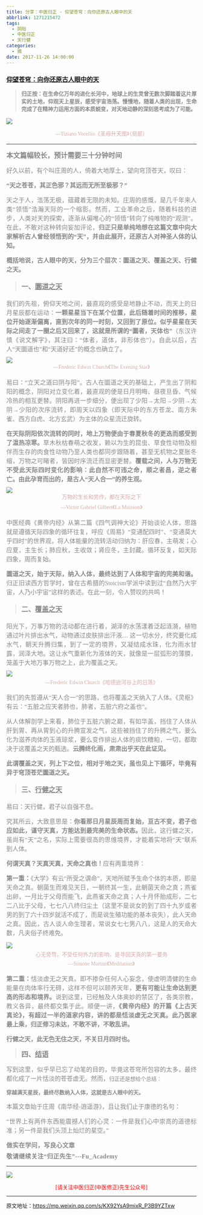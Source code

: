 ```yaml
---
title: 分享：中医归正 - 仰望苍穹：向你还原古人眼中的天
abbrlink: 1271215472
tags:
  - 阴阳
  - 中医归正
  - 天行健
categories:
  - 摘
date: 2017-11-26 14:00:00
---
```

###  [仰望苍穹：向你还原古人眼中的天](https://mp.weixin.qq.com/s/KX92YsA9mixR_P3B9YZTxw "跳转至原文")

<div class="rich_media_content ">
                    <blockquote><p style="margin-top: 15px;margin-bottom: 15px;text-align: justify;"><span style="color: rgb(136, 136, 136);font-family: 仿宋;font-size: 14px;"><strong style="color: rgb(62, 62, 62);font-size: 14px;max-width: 100%;box-sizing: border-box !important;word-wrap: break-word !important;"><span style="font-family: 仿宋;max-width: 100%;color: rgb(136, 136, 136);box-sizing: border-box !important;word-wrap: break-word !important;">归正按：在生命亿万年的进化长河中，地球上的生灵曾无数次脚踏着这片厚实的土地，仰观天上星辰，感受宇宙浩荡。慢慢地，随着人类的出现，生命完成了在精神力运用方面的本质蜕变，对天地动静的深刻思考成为了可能。</span></strong></span></p></blockquote><p style="line-height: normal;"><img style="clear: both; display: block; margin:auto;" src="http://wx1.sinaimg.cn/large/8bf740e1gy1flvekr00ttj20hs0c7na2.jpg" class="" data-ratio="0.6853333333333333" data-w="750"  /></p><p style="text-align: center;margin-bottom: 15px;line-height: normal;"><span style="text-align: center;font-family: 仿宋;max-width: 100%;color: rgb(215, 171, 169);font-size: 14px;line-height: 22.4px;box-sizing: border-box !important;word-wrap: break-word !important;">---Tiziano Vecellio《圣母升天图</span><span style="text-align: center;color: rgb(215, 171, 169);font-size: 14px;line-height: 22.4px;font-family: Arial, 宋体;">》<span style="color: rgb(215, 171, 169);font-family: 仿宋;font-size: 14px;text-align: center;">（局部）</span></span></p><hr  /><p style="text-align: left;margin-top: 15px;"><span style="font-size: 18px;"><strong><span style="color: rgb(136, 136, 136);font-family: 仿宋;text-align: justify;">本文篇幅较长，预计需要三十分钟时间</span></strong></span></p><p style="text-align: left;margin-top: 15px;"><span style="color: rgb(136, 136, 136);font-family: 仿宋;font-size: 16px;text-align: justify;">好久以前，有个叫庄周的人，倚着大地厚土，望向穹顶苍天，叹曰：</span><br  /><span style="text-align: center;color: rgb(215, 171, 169);font-size: 14px;line-height: 22.4px;font-family: Arial, 宋体;"></span></p><p style="margin-top: 15px;margin-bottom: 15px;white-space: normal;text-align: justify;"><strong><span style="color: rgb(136, 136, 136);font-family: 仿宋;font-size: 16px;">“天之苍苍，其正色邪？其远而无所至极邪？”</span></strong></p><p style="margin-top: 15px;margin-bottom: 15px;white-space: normal;text-align: justify;"><span style="color: rgb(136, 136, 136);font-family: 仿宋;font-size: 16px;">天之于人，浩荡无极，蕴藏着无限的未知。庄周的感慨，是几千年来人类“领悟”浩瀚天际的一个缩影。然而，工业革命之后，随着科技的进步，人类对天的探索，逐渐从偏唯心的“领悟”转向了纯唯物的“观测”。在此，不敢对这种转向妄加评论，<strong>归正只是单纯地想在这篇文章中向大家解析古人曾经领悟到的“天”，并由此展开，还原古人对神圣人体的认知。</strong></span></p><p style="margin-top: 15px;margin-bottom: 15px;white-space: normal;text-align: justify;"><strong><span style="color: rgb(136, 136, 136);font-family: 仿宋;font-size: 16px;">概括地说，古人眼中的天，分为三个层次：圜道之天、覆盖之天、行健之天。</span></strong></p><blockquote><p style="white-space: normal;text-align: justify;margin-top: 20px;margin-bottom: 20px;"><span style="font-size: 18px;text-decoration: none;"><strong><span style="text-decoration: none;font-size: 18px;color: rgb(136, 136, 136);font-family: 仿宋;">一、</span></strong></span><span style="font-size: 18px;text-decoration: underline;"><strong><span style="font-size: 18px;text-decoration: underline;color: rgb(136, 136, 136);font-family: 仿宋;">圜道之天</span></strong></span></p></blockquote><p style="margin-top: 15px;white-space: normal;text-align: justify;margin-bottom: 10px;"><span style="color: rgb(136, 136, 136);font-family: 仿宋;font-size: 16px;">我们的先祖，俯仰天地之间，最直观的感受是地静止不动，而天上的日月星辰都在运动：<strong>一颗星星当下在某个位置，此后随着时间的推移，星位开始逐渐偏离，直到次年的同一时刻，又回到了原位。似乎星星在天际之间走了一圈之后又回来了，这就是所谓的“圜者，天体也”</strong>（东汉许慎《说文解字》，其注曰：“体者，道体，非形体也”）。自此以后，古人“天圜道也”和“天道好还”的概念也确立了。</span></p><p style="white-space: normal;text-align: center;margin-top: 5px;margin-bottom: 5px;line-height: normal;"><img style="clear: both; display: block; margin:auto;" src="http://wx1.sinaimg.cn/large/8bf740e1gy1flvelbbhhhj20hs0abwna.jpg" class="" data-ratio="0.58" data-w="750"  /><span style="font-size: 16px;text-align: center;color: rgb(136, 136, 136);font-family: 仿宋;"><span style="max-width: 100%;color: rgb(215, 171, 169);font-size: 14px;line-height: 22.4px;box-sizing: border-box !important;word-wrap: break-word !important;">---Frederic Edwin Church</span></span><span style="text-align: center;font-family: 仿宋;max-width: 100%;color: rgb(215, 171, 169);font-size: 14px;line-height: 22.4px;box-sizing: border-box !important;word-wrap: break-word !important;">《The Evening Star》</span></p><p style="margin-top: 15px;margin-bottom: 15px;white-space: normal;text-align: justify;"><span style="color: rgb(136, 136, 136);font-family: 仿宋;font-size: 16px;">易曰：“立天之道曰阴与阳”。古人在圜道之天的基础上，产生</span><span style="color: rgb(136, 136, 136);font-family: 仿宋;font-size: 16px;">出了阴和阳的概念，</span><span style="color: rgb(136, 136, 136);font-family: 仿宋;font-size: 16px;">阴阳对立变化着，最直观的便是日月明晦、昼夜旦昏、气候冷热的相互更替。阴阳再进一步细分，便出现了少阳→太阳→少阴→太阴→少阳的次序流转，即周天以四象（即天际中的东方苍龙、南方朱雀、西方白虎、北方玄武）为主体的众星流迁旋转。</span></p><p style="margin-top: 15px;white-space: normal;text-align: justify;margin-bottom: 10px;"><strong><span style="color: rgb(136, 136, 136);font-family: 仿宋;font-size: 16px;">在天际阴阳依次流转的同时，地上万物便由于春夏秋冬的更迭而感受到了温热凉寒。</span></strong><span style="color: rgb(136, 136, 136);font-family: 仿宋;font-size: 16px;">草木秋枯春萌之收发，赖以为生的昆虫、草食性动物及相伴而生存的肉食性动物乃至人类也都同步跟随着，甚至无机物之夏胀冬缩，万物之可睹者，皆因时序流迁而显密更替。<strong>覆载之间，人与万物无不受此天际四时变化的影响：此自然不可违之命，顺之者昌，逆之者亡。由此孕育而出的，是古人“天人合一”的养生观。</strong></span></p><p style="white-space: normal;text-align: center;margin-top: 5px;margin-bottom: 5px;line-height: normal;"><img style="clear: both; display: block; margin:auto;" src="http://wx1.sinaimg.cn/large/8bf740e1gy1flvelmijppj20hs0cbdo2.jpg" class="" data-ratio="0.692" data-w="750" style="text-align: center;"  /><span style="text-align: center;font-family: 仿宋;max-width: 100%;color: rgb(215, 171, 169);font-size: 14px;line-height: 22.4px;box-sizing: border-box !important;word-wrap: break-word !important;">万物的生长和劳作，都在天际之下</span></p><p style="margin-bottom: 15px;white-space: normal;text-align: center;margin-top: 5px;line-height: normal;"><span style="text-align: center;font-family: 仿宋;max-width: 100%;color: rgb(215, 171, 169);font-size: 14px;line-height: 22.4px;box-sizing: border-box !important;word-wrap: break-word !important;">---Victor Gabriel Gilbert《La Moisson》</span></p><p style="margin-top: 15px;margin-bottom: 15px;white-space: normal;text-align: justify;"><span style="color: rgb(136, 136, 136);font-family: 仿宋;font-size: 16px;">中医经典《黄帝内经》从第二篇《四气调神大论》开始谈论人体，思路就是遵循天际四象的循环往复，呼应《周易》“变通配四时”、“变通莫大乎四时”的世界观，将人体能量的流转活动归纳为：肝应春，主萌发；心应夏，主生长；肺应秋，主收敛；肾应冬，主封藏。循环反复，如天际四象，周而复始。</span></p><p style="margin-top: 15px;margin-bottom: 15px;white-space: normal;text-align: justify;"><strong><span style="color: rgb(136, 136, 136);font-family: 仿宋;font-size: 16px;">圜道之天，始于天际，纳入人体，最终达到了人体和宇宙的完美和谐。</span></strong><span style="color: rgb(136, 136, 136);font-family: 仿宋;font-size: 16px;">归正</span><span style="color: rgb(136, 136, 136);font-family: 仿宋;font-size: 16px;">旧读西方哲学时，曾在古希腊的Stoicism学派中读到过“自然乃大宇宙，人乃小宇宙”这样的表述。在此一刻，令人赞叹的共鸣！</span></p><blockquote><p style="white-space: normal;text-align: justify;margin-top: 20px;margin-bottom: 20px;"><span style="font-size: 18px;text-decoration: none;"><strong><span style="text-decoration: none;font-size: 18px;color: rgb(136, 136, 136);font-family: 仿宋;">二、</span></strong></span><span style="font-size: 18px;text-decoration: underline;"><strong><span style="font-size: 18px;text-decoration: underline;color: rgb(136, 136, 136);font-family: 仿宋;">覆盖之天</span></strong></span></p></blockquote><p style="margin-top: 15px;white-space: normal;text-align: justify;margin-bottom: 10px;"><span style="color: rgb(136, 136, 136);font-family: 仿宋;font-size: 16px;">阳光下，万事万物的活动都在进行着，湖泽的水荡漾着泛起涟漪，植物通过叶片排出水气，动物通过皮肤排出汗液… 这一切水分，终究要化成水气，朝天升腾归集，到了一定的境界，又凝结成水珠，化为雨水甘露，润泽大地。这让水气重新化为液体的天，就像是一层弧形的薄膜，笼盖于大地万事万物之上，此为覆盖之天。</span></p><p style="white-space: normal;text-align: justify;margin-top: 10px;margin-bottom: 5px;line-height: normal;"><img style="clear: both; display: block; margin:auto;" src="http://wx1.sinaimg.cn/large/8bf740e1gy1flvely6w9ej20hs0dcaj4.jpg" class="" data-ratio="0.7494736842105263" data-w="950"  /></p><p style="text-align: center;margin-bottom: 15px;margin-top: 5px;line-height: normal;"><span style="font-size: 16px;text-align: center;color: rgb(136, 136, 136);font-family: 仿宋;"><span style="max-width: 100%;color: rgb(215, 171, 169);font-size: 14px;line-height: 22.4px;box-sizing: border-box !important;word-wrap: break-word !important;">---Frederic&nbsp;Edwin Church</span></span><span style="text-align: center;font-family: 仿宋;max-width: 100%;color: rgb(215, 171, 169);font-size: 14px;line-height: 22.4px;box-sizing: border-box !important;word-wrap: break-word !important;">《哈德逊河谷上的日落》</span></p><p style="text-align: justify;margin-top: 5px;margin-bottom: 15px;"><span style="color: rgb(136, 136, 136);font-family: 仿宋;font-size: 16px;text-align: justify;">我们的先哲遵从“天人合一”的思路，也将覆盖之天纳入了人体。《灵枢》有云：“五脏之应天者肺也，肺者，五脏六府之盖也”。</span></p><p style="text-align: justify;margin-top: 5px;margin-bottom: 15px;"><span style="color: rgb(136, 136, 136);font-family: 仿宋;font-size: 16px;text-align: justify;">从人体解剖学上来看，肺位于五脏六腑之巅，有如华盖，挡住了人体从肝到胃、再从胃到心的升腾宣发之气，这些被挡住了的升腾之气，要么化为滋养肉体的玉液琼浆，要么变作排出人体的痰饮糟粕，一切，都取决于这覆盖之天的甄选。<strong>云腾终化雨，肃肃出乎天在此证见。</strong></span></p><p style="text-align: justify;margin-top: 15px;"><strong><span style="color: rgb(136, 136, 136);font-family: 仿宋;font-size: 16px;text-align: justify;">此谓覆盖之天，列上下之位，相对于地之天，虽也见上下循环，毕竟有异于穹顶苍茫圜道之天。</span></strong></p><blockquote><p style="white-space: normal;text-align: justify;margin-top: 20px;margin-bottom: 20px;"><span style="font-size: 18px;text-decoration: none;"><strong><span style="text-decoration: none;font-size: 18px;color: rgb(136, 136, 136);font-family: 仿宋;">三、</span></strong></span><span style="font-size: 18px;text-decoration: underline;"><strong><span style="font-size: 18px;text-decoration: underline;color: rgb(136, 136, 136);font-family: 仿宋;">行健之天</span></strong></span></p></blockquote><p style="margin-top: 15px;margin-bottom: 15px;white-space: normal;text-align: justify;"><span style="color: rgb(136, 136, 136);font-family: 仿宋;font-size: 16px;">易曰：天行健，君子以自强不息。</span></p><p style="margin-top: 15px;margin-bottom: 15px;white-space: normal;text-align: justify;"><span style="color: rgb(136, 136, 136);font-family: 仿宋;font-size: 16px;">究其所云，大致意思是：<strong>你看那日月星辰周而复始，亘古不变，君子也应如此，谨守天真，方能达到最完美的生命状态。</strong>因此，这行健之天，虽尚有“天”之名，实际上需要很高的思维境界，才能着实地将“天”联系到人体。</span></p><p style="margin-top: 15px;margin-bottom: 15px;white-space: normal;text-align: justify;"><strong><span style="color: rgb(136, 136, 136);font-family: 仿宋;font-size: 16px;">何谓天真？天真天真，天命之真也！</span></strong><span style="color: rgb(136, 136, 136);font-family: 仿宋;font-size: 16px;">应有两重境界：</span></p><p style="margin-top: 15px;white-space: normal;text-align: justify;margin-bottom: 10px;"><strong><span style="color: rgb(136, 136, 136);font-family: 仿宋;font-size: 16px;">第一重：</span></strong><span style="color: rgb(136, 136, 136);font-family: 仿宋;font-size: 16px;">《大学》有云“所受之谓命”，天地所赋予生命个体的本质，即是天命之真。朝菌生而难见天日，一朝终其一生，此朝菌天命之真；燕雀出卵，一月比于父母而能飞，此燕雀天命之真；人十月怀胎成形，二七二八比于父母，七七八八终归尘土（这里不是说女的到了四十九岁或者男的到了六十四岁就活不成了，而是说生殖功能的基本丧失），此人天命之真。因此，古人谈人命生理者，常说女七七男八八，这是人的天命大数，凡夫俗子终难免。</span></p><p style="margin-bottom: 5px;line-height: normal;"><img style="clear: both; display: block; margin:auto;" src="http://wx1.sinaimg.cn/large/8bf740e1gy1flvembea0bj20hs0fcngf.jpg" class="" data-ratio="0.8626666666666667" data-w="750"  /></p><p style="margin-bottom: 5px;white-space: normal;text-align: center;line-height: normal;margin-top: 5px;"><span style="color:#d7aba9;font-family:仿宋;"><span style="font-size: 14px;">心无旁骛，不受任何外力的影响，是寻回天真的第一要务</span></span></p><p style="margin-bottom: 15px;white-space: normal;text-align: center;line-height: normal;margin-top: 5px;"><span style="font-family: 仿宋;max-width: 100%;color: rgb(215, 171, 169);font-size: 14px;line-height: 22.4px;box-sizing: border-box !important;word-wrap: break-word !important;">---Simone Martini《Meditation》</span></p><p style="margin-top: 15px;margin-bottom: 15px;white-space: normal;text-align: justify;"><strong><span style="color: rgb(136, 136, 136);font-family: 仿宋;font-size: 16px;">第二重：</span></strong><span style="color: rgb(136, 136, 136);font-family: 仿宋;font-size: 16px;">恬淡虚无之天真。即不掺杂任何人心妄念，使虚明清健的生命能量在肉体率行无碍，这样不但可以颐养天年，<strong>更有可能让生命达到更高的形态和境界。</strong>说到这里，已经触及人体奥妙的禁区了，各类宗教，教义各异，最终都交集于此。顺便一讲，<strong>《黄帝内经》的开篇《上古天真论》，有超过一半的道家内容，讲的都是恬淡虚无之天真。</strong><strong>此乃医家最上乘，归正修习未达，不敢不讲，不敢乱讲。</strong></span></p><p style="margin-top: 15px;margin-bottom: 15px;white-space: normal;text-align: justify;"><strong><span style="color: rgb(136, 136, 136);font-family: 仿宋;font-size: 16px;">行健之天，此无色无住之天，不关日月四时也。</span></strong></p><blockquote><p style="margin-top: 15px;margin-bottom: 15px;white-space: normal;text-align: justify;"><span style="font-size: 18px;text-decoration: none;"><strong><span style="text-decoration: none;font-size: 18px;color: rgb(136, 136, 136);font-family: 仿宋;">四、</span></strong></span><span style="font-size: 18px;text-decoration: underline;"><strong><span style="font-size: 18px;text-decoration: underline;color: rgb(136, 136, 136);font-family: 仿宋;">结语</span></strong></span></p></blockquote><p style="margin-top: 15px;margin-bottom: 15px;white-space: normal;text-align: justify;"><span style="color:#888888;font-family:仿宋;"><span style="color: rgb(136, 136, 136);font-family: 仿宋;font-size: 16px;text-align: justify;">写到这里，似乎早已忘了动笔的目的，毕竟这苍穹所包容的太多，最终都化成了一片恬淡的苍苍虚无。然而，</span></span><span style="color: rgb(136, 136, 136);font-family: 仿宋;">归正还是想给个总结：</span></p><p style="margin-top: 15px;margin-bottom: 15px;white-space: normal;text-align: justify;"><strong><span style="color: rgb(136, 136, 136);font-family: 仿宋;">穿越满天星辰，最终尽数纳入人体，这就是古人眼中的天。</span></strong></p><p style="margin-top: 15px;margin-bottom: 15px;white-space: normal;text-align: justify;"><span style="color: rgb(136, 136, 136);font-family: 仿宋;font-size: 16px;">本篇文章始于庄周《南华经-逍遥游》，且让我们止于康德的名句：</span></p><p style="margin-top: 15px;margin-bottom: 15px;white-space: normal;text-align: justify;"><span style="color:#888888;font-family:仿宋;"><span style="color: rgb(136, 136, 136);font-family: 仿宋;font-size: 16px;text-align: justify;">“世界上有两件东西能震撼人们的心灵：一件是我们心中崇高的道德标准；另一件是我们头顶上灿烂的星空。”</span></span></p><p style="margin-top: 15px;white-space: normal;text-align: justify;margin-bottom: 5px;line-height: normal;"><span style="color:#888888;font-family:仿宋;"><span style="color: rgb(136, 136, 136);font-family: 仿宋;font-size: 16px;text-align: justify;"></span></span><strong><span style="color: rgb(136, 136, 136);font-family: 仿宋;font-size: 16px;letter-spacing: 0.5px;">做实在学问，写良心文章</span></strong></p><p style="white-space: normal;line-height: normal;margin-top: 5px;margin-bottom: 15px;"><strong><span style="color: rgb(136, 136, 136);font-family: 仿宋;font-size: 16px;letter-spacing: 0.5px;text-align: justify;">敬请继续关注“归正先生”---Fu_Academy</span></strong></p><hr  />
					<img style="clear: both; display: block; margin:auto;" src="http://wx1.sinaimg.cn/mw690/8bf740e1gy1fgqt1hfuomj20hs0bzmyp.jpg" /><p style="text-align: center; color: red">[请关注中医归正(中医修正)先生公众号]</p><hr />
                </div>



原文地址：https://mp.weixin.qq.com/s/KX92YsA9mixR_P3B9YZTxw
